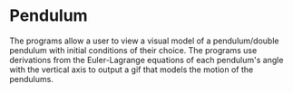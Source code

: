 # Pendulum
The programs allow a user to view a visual model of a pendulum/double pendulum with initial conditions of their choice. The programs use derivations from the Euler-Lagrange equations of each pendulum's angle with the vertical axis to output a gif that models the motion of the pendulums.
